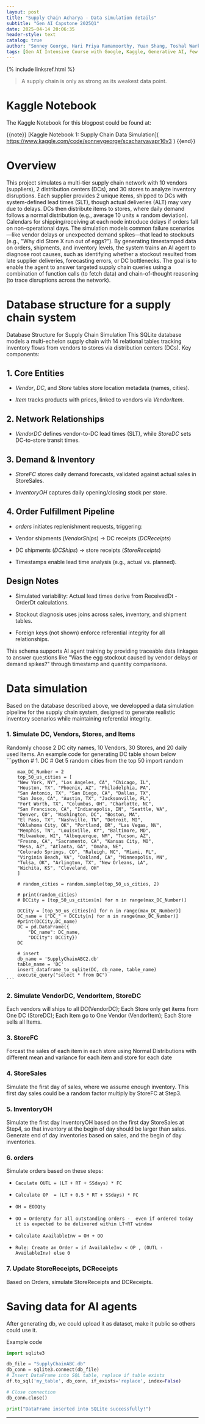 ```yaml
---
layout: post
title: "Supply Chain Acharya - Data simulation details"
subtitle: "Gen AI Capstone 2025Q1"
date: 2025-04-14 20:06:35
header-style: text
catalog: true
author: "Sonney George, Hari Priya Ramamoorthy, Yuan Shang, Toshal Warke (Alphabetical Order)"
tags: [Gen AI Intensive Course with Google, Kaggle, Generative AI, Few Shot Learning,  Agent, CoT, Function Calling, Langraph, Supply Chain,Simulation]
---
```

{% include linksref.html %}

>A supply chain is only as strong as its weakest data point.

# Kaggle Notebook
The Kaggle Notebook for this blogpost could be found at:

{{note}} [Kaggle Notebook 1: Supply Chain Data Simulation](<a href="https://www.kaggle.com/code/sonneygeorge/scacharyavapr16v3" target="_blank" rel="noopener noreferrer">
  https://www.kaggle.com/code/sonneygeorge/scacharyavapr16v3
</a>) {{end}}



# Overview
This project simulates a multi-tier supply chain network with 10 vendors (suppliers), 2 distribution centers (DCs), and 30 stores to analyze inventory disruptions. Each supplier provides 2 unique items, shipped to DCs with system-defined lead times (SLT), though actual deliveries (ALT) may vary due to delays. DCs then distribute items to stores, where daily demand follows a normal distribution (e.g., average 10 units ± random deviation). Calendars for shipping/receiving at each node introduce delays if orders fall on non-operational days. The simulation models common failure scenarios—like vendor delays or unexpected demand spikes—that lead to stockouts (e.g., "Why did Store X run out of eggs?"). By generating timestamped data on orders, shipments, and inventory levels, the system trains an AI agent to diagnose root causes, such as identifying whether a stockout resulted from late supplier deliveries, forecasting errors, or DC bottlenecks. The goal is to enable the agent to answer targeted supply chain queries using a combination of function calls (to fetch data) and chain-of-thought reasoning (to trace disruptions across the network).

# Database structure for a supply chain system
Database Structure for Supply Chain Simulation
This SQLite database models a multi-echelon supply chain with 14 relational tables tracking inventory flows from vendors to stores via distribution centers (DCs). Key components:

## 1. Core Entities

- *Vendor*, *DC*, and *Store* tables store location metadata (names, cities).

- *Item* tracks products with prices, linked to vendors via *VendorItem*.

## 2. Network Relationships

- *VendorDC* defines vendor-to-DC lead times (SLT), while *StoreDC* sets DC-to-store transit times.

## 3. Demand & Inventory

- *StoreFC* stores daily demand forecasts, validated against actual sales in StoreSales.

- *InventoryOH* captures daily opening/closing stock per store.

## 4. Order Fulfillment Pipeline

- *orders* initiates replenishment requests, triggering:

- Vendor shipments (*VendorShips*) → DC receipts (*DCReceipts*)

- DC shipments (*DCShips*) → store receipts (*StoreReceipts*)

- Timestamps enable lead time analysis (e.g., actual vs. planned).

## Design Notes

- Simulated variability: Actual lead times derive from ReceivedDt - OrderDt calculations.

- Stockout diagnosis uses joins across sales, inventory, and shipment tables.

- Foreign keys (not shown) enforce referential integrity for all relationships.

This schema supports AI agent training by providing traceable data linkages to answer questions like "Was the egg stockout caused by vendor delays or demand spikes?" through timestamp and quantity comparisons.

# Data simulation
Based on the database described above, we developped a data simulation pipeline for the supply chain system, designed to generate realistic inventory scenarios while maintaining referential integrity.

### 1. Simulate DC, Vendors, Stores, and Items
Randomly choose 2 DC city names, 10 Vendors, 30 Stores, and 20 daily used Items. An example code for generating DC table shown below
    ```python
        # 1. DC
        # Get 5 random cities from the top 50
        import random

        max_DC_Number = 2
        top_50_us_cities = [
        "New York, NY", "Los Angeles, CA", "Chicago, IL", 
        "Houston, TX", "Phoenix, AZ", "Philadelphia, PA",
        "San Antonio, TX", "San Diego, CA", "Dallas, TX",
        "San Jose, CA", "Austin, TX", "Jacksonville, FL",
        "Fort Worth, TX", "Columbus, OH", "Charlotte, NC",
        "San Francisco, CA", "Indianapolis, IN", "Seattle, WA",
        "Denver, CO", "Washington, DC", "Boston, MA",
        "El Paso, TX", "Nashville, TN", "Detroit, MI",
        "Oklahoma City, OK", "Portland, OR", "Las Vegas, NV",
        "Memphis, TN", "Louisville, KY", "Baltimore, MD",
        "Milwaukee, WI", "Albuquerque, NM", "Tucson, AZ",
        "Fresno, CA", "Sacramento, CA", "Kansas City, MO",
        "Mesa, AZ", "Atlanta, GA", "Omaha, NE",
        "Colorado Springs, CO", "Raleigh, NC", "Miami, FL",
        "Virginia Beach, VA", "Oakland, CA", "Minneapolis, MN",
        "Tulsa, OK", "Arlington, TX", "New Orleans, LA",
        "Wichita, KS", "Cleveland, OH"
        ]

        # random_cities = random.sample(top_50_us_cities, 2)

        # print(random_cities)
        # DCCity = [top_50_us_cities[n] for n in range(max_DC_Number)]

        DCCity = [top_50_us_cities[n] for n in range(max_DC_Number)]
        DC_name = ["DC_" + DCCity[n] for n in range(max_DC_Number)]
        #print(DCCity,DC_name)
        DC = pd.DataFrame({
            "DC_name": DC_name,
            "DCCity": DCCity})
        DC

        # insert 
        db_name = 'SupplyChainABC2.db'
        table_name = 'DC'
        insert_dataframe_to_sqlite(DC, db_name, table_name)
        execute_query("select * from DC")
    ```
### 2. Simulate VendorDC, VendorItem, StoreDC
Each vendors will ships to all DC(VendorDC);
Each Store only get items from One DC (StoreDC);
Each Item go to One Vendor (VendorItem);
Each Store sells all Items.

### 3. StoreFC
Forcast the sales of each item in each store using Normal Distributions with different mean and variance for each item and store for each date

### 4. StoreSales
Simulate the first day of sales, where we assume enough inventory. This first day sales could be a random factor multiply by StoreFC at Step3.

### 5. InventoryOH
Simulate the first day InventoryOH based on the first day StoreSales at Step4, so that inventory at the begin of day should be larger than sales. Generate end of day inventories based on sales, and the begin of day inventories.

### 6. orders
Simulate orders based on these steps:
-     Caculate OUTL = (LT + RT + SSdays) * FC
-     Calculate OP  = (LT + 0.5 * RT + SSdays) * FC
-     OH = EODQty
-     OO = Orderqty for all outstanding orders -  even if ordered today it is expected to be delivered within LT+RT window
-     Calculate AvailableInv = OH + OO
-     Rule: Create an Order = if AvailableInv < OP , (OUTL - AvailableInv) else 0

### 7. Update StoreReceipts, DCReceipts
Based on Orders, simulate StoreReceipts and DCReceipts.


# Saving data for AI agents
After generating db, we could upload it as dataset, make it public so others could use it.


Example code

```python
import sqlite3

db_file = "SupplyChainABC.db"
db_conn = sqlite3.connect(db_file)
# Insert DataFrame into SQL table, replace if table exists
df.to_sql('my_table', db_conn, if_exists='replace', index=False)

# Close connection
db_conn.close()

print("DataFrame inserted into SQLite successfully!")
```
---
